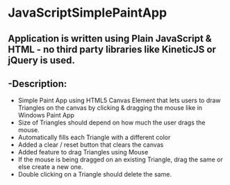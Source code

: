 # JavaScriptSimplePaintApp

Application is written using Plain JavaScript & HTML - no third party libraries like KineticJS or jQuery is used.
-----------------------------------------------------------------------------------------------------------------------

-Description:
-----------

- Simple Paint App using HTML5 Canvas Element that lets users to draw Triangles on the canvas by clicking & dragging the mouse  like in Windows Paint App
- Size of Triangles should depend on how much the user drags the mouse.
- Automatically fills each Triangle with a different color
- Added a clear / reset button that clears the canvas
- Added feature to drag Triangles using Mouse
- If the mouse is being dragged on an existing Triangle, drag the same or else create a new one.
- Double clicking on a Triangle should delete the same.

